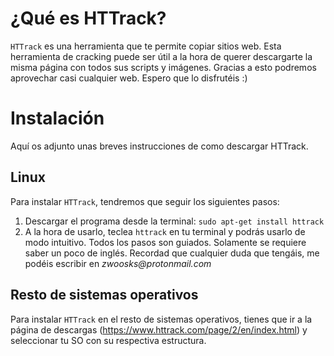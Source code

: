 # ¿Qué es HTTrack?
`HTTrack` es una herramienta que te permite copiar sitios web. Esta herramienta de cracking puede ser útil a la hora de querer descargarte la misma página con todos sus scripts y imágenes. Gracias a esto podremos aprovechar casi cualquier web. Espero que lo disfrutéis :)


# Instalación
Aquí os adjunto unas breves instrucciones de como descargar HTTrack.

## Linux
Para instalar `HTTrack`, tendremos que seguir los siguientes pasos:

1. Descargar el programa desde la terminal: `sudo apt-get install httrack`
2. A la hora de usarlo, teclea `httrack` en tu terminal y podrás usarlo de modo intuitivo. Todos los pasos son guiados. Solamente se requiere saber un poco de inglés. Recordad que cualquier duda que tengáis, me podéis escribir en *_zwoosks@protonmail.com_*

## Resto de sistemas operativos
Para instalar `HTTrack` en el resto de sistemas operativos, tienes que ir a la página de descargas (https://www.httrack.com/page/2/en/index.html) y seleccionar tu SO con su respectiva estructura.
